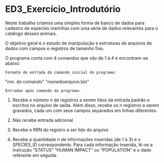 # ED3_Exercício_Introdutório
Neste trabalho criamos uma simples forma de banco de dados para cadastro de espécies marinhas
com uma série de dados relevantes para o catálogo desses animais.

O objetivo geral é o estudo de manipulação e estruturas de arquivos de dados com campos e registros
de tamanho fixo.

O programa conta com 4 comandos que vão de 1 à 4 e encontram-se abaixo:

    Formato de entrada do comando inicial do programa:
"nro. do comando"
"nomedoarquivo.bin"


    Entradas após comando do programa: 
1.  Recebe o número n de registros a serem lidos da entrada padrão e escritos no arquivo
    de saída. Além disso, recebe os n registros a serem gravados, cada um com seus
    campos separados em linhas diferentes.

2.  Não recebe entrada adicional

3.  Recebe o RRN do registro a ser lido do arquivo

4.  Recebe a quantidade n de informações inseridas (de 1 à 3) e o SPECIES_ID correspondente. Para
    cada informação inserida, lê-se a instrução “STATUS” “HUMAN IMPACT” ou
    “POPULATION” e o dado referente em seguida

